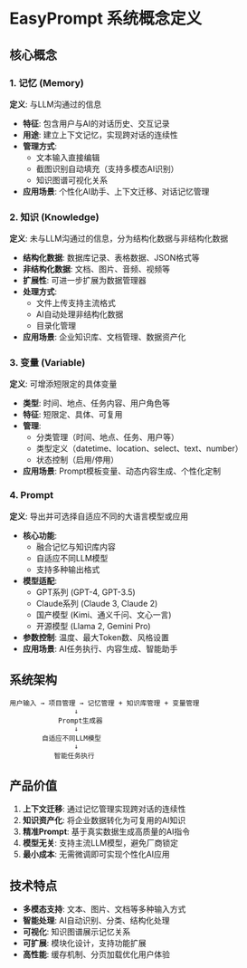 # EasyPrompt 系统概念定义

## 核心概念

### 1. 记忆 (Memory)
**定义**: 与LLM沟通过的信息
- **特征**: 包含用户与AI的对话历史、交互记录
- **用途**: 建立上下文记忆，实现跨对话的连续性
- **管理方式**: 
  - 文本输入直接编辑
  - 截图识别自动填充（支持多模态AI识别）
  - 知识图谱可视化关系
- **应用场景**: 个性化AI助手、上下文迁移、对话记忆管理

### 2. 知识 (Knowledge)
**定义**: 未与LLM沟通过的信息，分为结构化数据与非结构化数据
- **结构化数据**: 数据库记录、表格数据、JSON格式等
- **非结构化数据**: 文档、图片、音频、视频等
- **扩展性**: 可进一步扩展为数据管理器
- **处理方式**: 
  - 文件上传支持主流格式
  - AI自动处理非结构化数据
  - 目录化管理
- **应用场景**: 企业知识库、文档管理、数据资产化

### 3. 变量 (Variable)
**定义**: 可增添短限定的具体变量
- **类型**: 时间、地点、任务内容、用户角色等
- **特征**: 短限定、具体、可复用
- **管理**: 
  - 分类管理（时间、地点、任务、用户等）
  - 类型定义（datetime、location、select、text、number）
  - 状态控制（启用/停用）
- **应用场景**: Prompt模板变量、动态内容生成、个性化定制

### 4. Prompt
**定义**: 导出并可选择自适应不同的大语言模型或应用
- **核心功能**: 
  - 融合记忆与知识库内容
  - 自适应不同LLM模型
  - 支持多种输出格式
- **模型适配**: 
  - GPT系列 (GPT-4, GPT-3.5)
  - Claude系列 (Claude 3, Claude 2)
  - 国产模型 (Kimi、通义千问、文心一言)
  - 开源模型 (Llama 2, Gemini Pro)
- **参数控制**: 温度、最大Token数、风格设置
- **应用场景**: AI任务执行、内容生成、智能助手

## 系统架构

```
用户输入 → 项目管理 → 记忆管理 + 知识库管理 + 变量管理
                ↓
            Prompt生成器
                ↓
        自适应不同LLM模型
                ↓
           智能任务执行
```

## 产品价值

1. **上下文迁移**: 通过记忆管理实现跨对话的连续性
2. **知识资产化**: 将企业数据转化为可复用的AI知识
3. **精准Prompt**: 基于真实数据生成高质量的AI指令
4. **模型无关**: 支持主流LLM模型，避免厂商锁定
5. **最小成本**: 无需微调即可实现个性化AI应用

## 技术特点

- **多模态支持**: 文本、图片、文档等多种输入方式
- **智能处理**: AI自动识别、分类、结构化处理
- **可视化**: 知识图谱展示记忆关系
- **可扩展**: 模块化设计，支持功能扩展
- **高性能**: 缓存机制、分页加载优化用户体验
